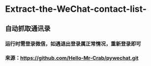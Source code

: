 # Extract-the-WeChat-contact-list-
## 自动抓取通讯录
### 运行时需登录微信，如遇退出登录属正常情况，重新登录即可
### 来源：https://github.com/Hello-Mr-Crab/pywechat.git
